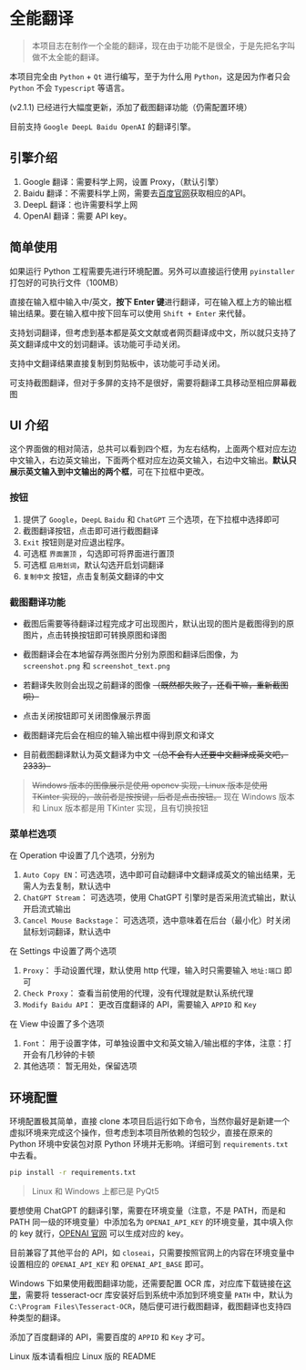 # 全能翻译

> 本项目志在制作一个全能的翻译，现在由于功能不是很全，于是先把名字叫做不太全能的翻译。

本项目完全由 `Python` + `Qt` 进行编写，至于为什么用 `Python`，这是因为作者只会 `Python` 不会 `Typescript` 等语言。

(v2.1.1) 已经进行大幅度更新，添加了截图翻译功能（仍需配置环境）

目前支持 `Google DeepL Baidu OpenAI` 的翻译引擎。

## 引擎介绍

1. Google 翻译：需要科学上网，设置 Proxy，（默认引擎）
2. Baidu 翻译：不需要科学上网，需要去[百度官网](https://fanyi-api.baidu.com/)获取相应的API。
3. DeepL 翻译：也许需要科学上网
4. OpenAI 翻译：需要 API key。

## 简单使用

如果运行 Python 工程需要先进行环境配置。另外可以直接运行使用 `pyinstaller` 打包好的可执行文件（100MB）

直接在输入框中输入中/英文，**按下 Enter 键**进行翻译，可在输入框上方的输出框输出结果。要在输入框中按下回车可以使用 `Shift + Enter` 来代替。

支持划词翻译，但考虑到基本都是英文文献或者网页翻译成中文，所以就只支持了英文翻译成中文的划词翻译。该功能可手动关闭。

支持中文翻译结果直接复制到剪贴板中，该功能可手动关闭。

可支持截图翻译，但对于多屏的支持不是很好，需要将翻译工具移动至相应屏幕截图

## UI 介绍

这个界面做的相对简洁，总共可以看到四个框，为左右结构，上面两个框对应左边中文输入，右边英文输出，下面两个框对应左边英文输入，右边中文输出。**默认只展示英文输入到中文输出的两个框**，可在下拉框中更改。

### 按钮

1. 提供了 `Google`，`DeepL` `Baidu` 和 `ChatGPT` 三个选项，在下拉框中选择即可
2. 截图翻译按钮，点击即可进行截图翻译
3. `Exit` 按钮则是对应退出程序。
4. 可选框 `界面置顶` ，勾选即可将界面进行置顶
5. 可选框 `启用划词`，默认勾选开启划词翻译
6. `复制中文` 按钮，点击复制英文翻译的中文

### 截图翻译功能

+ 截图后需要等待翻译过程完成才可出现图片，默认出现的图片是截图得到的原图片，点击转换按钮即可转换原图和译图

+ 截图翻译会在本地留存两张图片分别为原图和翻译后图像，为 `screenshot.png` 和 `screenshot_text.png` 

+ 若翻译失败则会出现之前翻译的图像 ~~（既然都失败了，还看干嘛，重新截图呗）~~

+ 点击关闭按钮即可关闭图像展示界面

+ 截图翻译完后会在相应的输入输出框中得到原文和译文

+ 目前截图翻译默认为英文翻译为中文 ~~（总不会有人还要中文翻译成英文吧，2333）~~

> ~~Windows 版本的图像展示是使用 opencv 实现，Linux 版本是使用 TKinter 实现的，故前者是按按键，后者是点击按钮。~~ 现在 Windows 版本和 Linux 版本都是用 TKinter 实现，且有切换按钮

### 菜单栏选项

在 Operation 中设置了几个选项，分别为

1. `Auto Copy EN`：可选选项，选中即可自动翻译中文翻译成英文的输出结果，无需人为去复制，默认选中
2. `ChatGPT Stream`： 可选选项，使用 ChatGPT 引擎时是否采用流式输出，默认开启流式输出
3. `Cancel Mouse Backstage`： 可选选项，选中意味着在后台（最小化）时关闭鼠标划词翻译，默认选中

在 Settings 中设置了两个选项

1. `Proxy`： 手动设置代理，默认使用 http 代理，输入时只需要输入 `地址:端口` 即可
2. `Check Proxy`： 查看当前使用的代理，没有代理就是默认系统代理
3. `Modify Baidu API`： 更改百度翻译的 API，需要输入 `APPID` 和 `Key`

在 View 中设置了多个选项

1. `Font`： 用于设置字体，可单独设置中文和英文输入/输出框的字体，注意：打开会有几秒钟的卡顿
2. 其他选项： 暂无用处，保留选项

## 环境配置

环境配置极其简单，直接 clone 本项目后运行如下命令，当然你最好是新建一个虚拟环境来完成这个操作，但考虑到本项目所依赖的包较少，直接在原来的 Python 环境中安装包对原 Python 环境并无影响。详细可到 `requirements.txt` 中去看。

```bash
pip install -r requirements.txt
```

> Linux 和 Windows 上都已是 PyQt5

要想使用 ChatGPT 的翻译引擎，需要在环境变量（注意，不是 PATH，而是和 PATH 同一级的环境变量）中添加名为 `OPENAI_API_KEY` 的环境变量，其中填入你的 key 就行，[OPENAI 官网](https://platform.openai.com/account/api-keys) 可以生成对应的 key。

目前兼容了其他平台的 API，如 `closeai`，只需要按照官网上的内容在环境变量中设置相应的 `OPENAI_API_KEY` 和 `OPENAI_API_BASE` 即可。

Windows 下如果使用截图翻译功能，还需要配置 OCR 库，对应库下载链接在[这里](https://github.com/UB-Mannheim/tesseract/wiki)，需要将 tesseract-ocr 库安装好后到系统中添加到环境变量 `PATH` 中，默认为 `C:\Program Files\Tesseract-OCR`，随后便可进行截图翻译，截图翻译也支持四种类型的翻译。

添加了百度翻译的 API，需要百度的 `APPID` 和 `Key` 才可。

Linux 版本请看相应 Linux 版的 README
